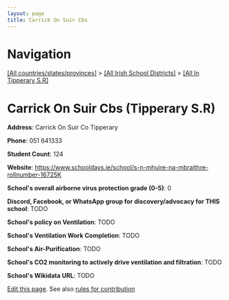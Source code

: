 ```yaml
---
layout: page
title: Carrick On Suir Cbs
---
```

# Navigation

[[All countries/states/provinces]](../../..) > [[All Irish School Districts]](../..) > [[All In Tipperary S.R]](..)

# Carrick On Suir Cbs (Tipperary S.R)

**Address**: Carrick On Suir Co Tipperary

**Phone**: 051 641333

**Student Count**: 124

**Website**: <https://www.schooldays.ie/school/s-n-mhuire-na-mbraithre-rollnumber-16725K>

**School's overall airborne virus protection grade (0-5)**: 0

**Discord, Facebook, or WhatsApp group for discovery/advocacy for THIS school**: TODO

**School's policy on Ventilation**: TODO

**School's Ventilation Work Completion**: TODO

**School's Air-Purification**: TODO

**School's CO2 monitoring to actively drive ventilation and filtration**: TODO

**School's Wikidata URL**: TODO


[Edit this page](https://github.com/ventilate-schools/Ireland/edit/main/./Tipperary_S.R/Carrick_On_Suir_Cbs.md). See also [rules for contribution](../../../contribution-rules/)